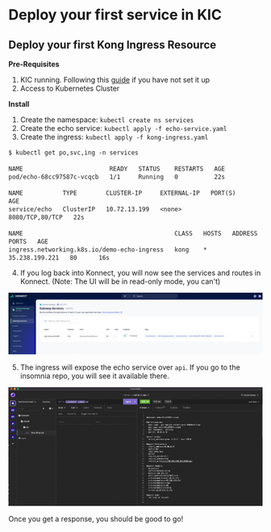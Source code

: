 # Deploy your first service in KIC

## Deploy your first Kong Ingress Resource

**Pre-Requisites**

1. KIC running. Following this [guide]() if you have not set it up
2. Access to Kubernetes Cluster


**Install**

1. Create the namespace: `kubectl create ns services`
2. Create the echo service: `kubectl apply -f echo-service.yaml`
3. Create the ingress: `kubectl apply -f kong-ingress.yaml`

```
$ kubectl get po,svc,ing -n services

NAME                        READY   STATUS    RESTARTS   AGE
pod/echo-68cc97587c-vcqcb   1/1     Running   0          22s

NAME           TYPE        CLUSTER-IP     EXTERNAL-IP   PORT(S)           AGE
service/echo   ClusterIP   10.72.13.199   <none>        8080/TCP,80/TCP   22s

NAME                                          CLASS   HOSTS   ADDRESS          PORTS   AGE
ingress.networking.k8s.io/demo-echo-ingress   kong    *       35.238.199.221   80      16s
```

4. If you log back into Konnect, you will now see the services and routes in Konnect. (Note: The UI will be in read-only mode, you can't)

![Services](images/services.png)

5. The ingress will expose the echo service over `api`. If you go to the insomnia repo, you will see it available there.

![Testing API](images/testing.png)

Once you get a response, you should be good to go!
